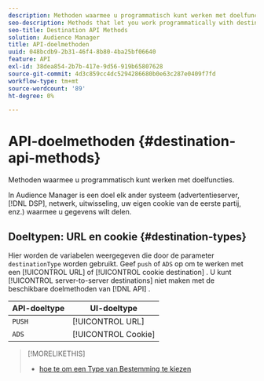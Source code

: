 ```yaml
---
description: Methoden waarmee u programmatisch kunt werken met doelfuncties.
seo-description: Methods that let you work programmatically with destination features.
seo-title: Destination API Methods
solution: Audience Manager
title: API-doelmethoden
uuid: 048bcdb9-2b31-46f4-8b80-4ba25bf06640
feature: API
exl-id: 38dea854-2b7b-417e-9d56-919b65807628
source-git-commit: 4d3c859cc4dc5294286680b0e63c287e0409f7fd
workflow-type: tm+mt
source-wordcount: '89'
ht-degree: 0%

---
```


# API-doelmethoden {#destination-api-methods}

Methoden waarmee u programmatisch kunt werken met doelfuncties.

<!-- c_destinations_api.xml -->

In Audience Manager is een doel elk ander systeem (advertentieserver, [!DNL DSP], netwerk, uitwisseling, uw eigen cookie van de eerste partij, enz.) waarmee u gegevens wilt delen.

## Doeltypen: URL en cookie {#destination-types}

Hier worden de variabelen weergegeven die door de parameter `destinationType` worden gebruikt. Geef `push` of `ADS` op om te werken met een [!UICONTROL URL] of [!UICONTROL cookie destination] . U kunt [!UICONTROL server-to-server destinations] niet maken met de beschikbare doelmethoden van [!DNL API] .

<!-- r_destination_types.xml -->

| API-doeltype | UI-doeltype |
|---|---|
| `PUSH` | [!UICONTROL URL] |
| `ADS` | [!UICONTROL Cookie] |

>[!MORELIKETHIS]
>
>* [ hoe te om een Type van Bestemming te kiezen ](../../../features/destinations/destinations.md)
